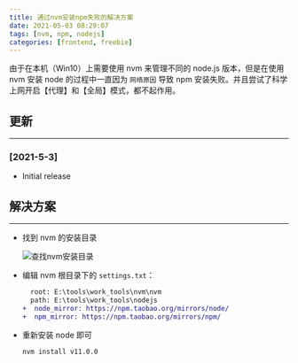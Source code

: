 ```yaml
---
title: 通过nvm安装npm失败的解决方案
date: 2021-05-03 08:29:07
tags: [nvm, npm, nodejs]
categories: [frontend, freebie]
---
```


由于在本机（Win10）上需要使用 nvm 来管理不同的 node.js 版本，但是在使用 nvm 安装 node 的过程中一直因为 `网络原因` 导致 npm 安装失败。并且尝试了科学上网开启【代理】和【全局】模式，都不起作用。

<!-- more -->

## 更新

------

### [2021-5-3]

- Initial release

## 解决方案

------

- 找到 nvm 的安装目录

  ![查找nvm安装目录](https://oos.blog.yyge.top/2021/5/3/%E9%80%9A%E8%BF%87nvm%E5%AE%89%E8%A3%85npm%E5%A4%B1%E8%B4%A5%E7%9A%84%E8%A7%A3%E5%86%B3%E6%96%B9%E6%A1%88/images/1.png)

- 编辑 nvm 根目录下的 `settings.txt`：

  ```diff
    root: E:\tools\work_tools\nvm\nvm
    path: E:\tools\work_tools\nodejs
  +  node_mirror: https://npm.taobao.org/mirrors/node/
  +  npm_mirror: https://npm.taobao.org/mirrors/npm/
  ```

- 重新安装 node 即可

  ```bash
  nvm install v11.0.0
  ```
